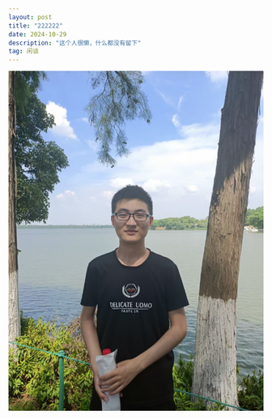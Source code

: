 ```yaml
---
layout: post
title: "222222"
date: 2024-10-29
description: "这个人很懒，什么都没有留下"
tag: 闲谈
---   
```

![image](https://github.com/dfdfwff/dfdfwff.github.io/raw/main/images/me.png)
